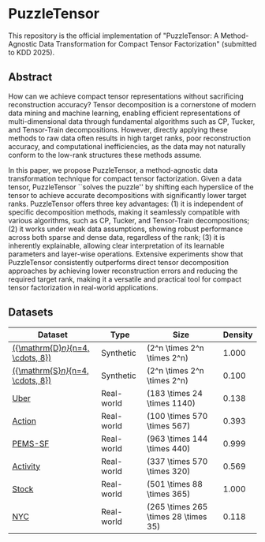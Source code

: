 # PuzzleTensor
This repository is the official implementation of "PuzzleTensor: A Method-Agnostic Data Transformation for Compact Tensor Factorization" (submitted to KDD 2025).

## Abstract
How can we achieve compact tensor representations without sacrificing reconstruction accuracy?
Tensor decomposition is a cornerstone of modern data mining and machine learning, enabling efficient representations of multi-dimensional data through fundamental algorithms such as CP, Tucker, and Tensor-Train decompositions.
However, directly applying these methods to raw data often results in high target ranks, poor reconstruction accuracy, and computational inefficiencies, as the data may not naturally conform to the low-rank structures these methods assume. 

In this paper, we propose PuzzleTensor, a method-agnostic data transformation technique for compact tensor factorization.
Given a data tensor, PuzzleTensor ``solves the puzzle'' by shifting each hyperslice of the tensor to achieve accurate decompositions with significantly lower target ranks.
PuzzleTensor offers three key advantages:
(1) it is independent of specific decomposition methods, making it seamlessly compatible with various algorithms, such as CP, Tucker, and Tensor-Train decompositions;
(2) it works under weak data assumptions, showing robust performance across both sparse and dense data, regardless of the rank;
(3) it is inherently explainable, allowing clear interpretation of its learnable parameters and layer-wise operations.
Extensive experiments show that PuzzleTensor consistently outperforms direct tensor decomposition approaches by achieving lower reconstruction errors and reducing the required target rank, making it a versatile and practical tool for compact tensor factorization in real-world applications. 

## Datasets
| Dataset | Type | Size | Density |
|---------|------|------|---------|
| [\(\{\mathrm{D}_n\}_{n=4, \cdots, 8}\)](https://github.com/AnonymousPuzzleTensor/PuzzleTensor/) | Synthetic | \(2^n \times 2^n \times 2^n\) | 1.000 |
| [\(\{\mathrm{S}_n\}_{n=4, \cdots, 8}\)](https://github.com/AnonymousPuzzleTensor/PuzzleTensor/) | Synthetic | \(2^n \times 2^n \times 2^n\) | 0.100 |
| [Uber](https://www.image-net.org/) | Real-world | \(183 \times 24 \times 1140\) | 0.138 |
| [Action](https://www.cityscapes-dataset.com/) | Real-world | \(100 \times 570 \times 567\) | 0.393 |
| [PEMS-SF](https://groups.csail.mit.edu/vision/datasets/ADE20K/) | Real-world | \(963 \times 144 \times 440\) | 0.999 |
| [Activity](https://www.kaggle.com/datasets/thaihoa1476050/df2k-ost) | Real-world | \(337 \times 570 \times 320\) | 0.569 |
| [Stock](https://www.kaggle.com/datasets/shayanriyaz/riceleafs) | Real-world | \(501 \times 88 \times 365\) | 1.000 |
| [NYC](https://www.kaggle.com/datasets/akash2907/bird-species-classification) | Real-world | \(265 \times 265 \times 28 \times 35\) | 0.118 |
